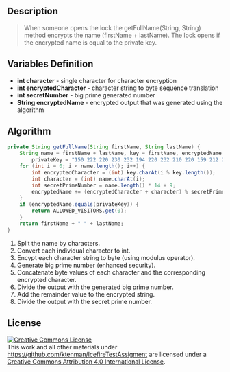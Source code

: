 ## Description
> When someone opens the lock the getFullName(String, String) method encrypts the name (firstName + lastName). The lock opens if the encrypted name is equal to the private key.

## Variables Definition
* **int character** - single character for character encryption
* **int encryptedCharacter** - character string to byte sequence translation
* **int secretNumber** - big prime generated number
* **String encryptedName** - encrypted output that was generated using the algorithm

## Algorithm
```java
private String getFullName(String firstName, String lastName) {
	String name = firstName + lastName, key = firstName, encryptedName = "",
		privateKey = "150 222 220 230 232 194 220 232 210 220 159 212 220 224 213 207 ";
	for (int i = 0; i < name.length(); i++) {
		int encryptedCharacter = (int) key.charAt(i % key.length());
		int character = (int) name.charAt(i);
		int secretPrimeNumber = name.length() * 14 + 9;
		encryptedName += (encryptedCharacter + character) % secretPrimeNumber + " ";
	}
	if (encryptedName.equals(privateKey)) {
		return ALLOWED_VISITORS.get(0);
	}
	return firstName + " " + lastName;
}
```
1. Split the name by characters.
2. Convert each individual character to int.
3. Encypt each character string to byte (using modulus operator).
4. Generate big prime number (enhanced security).
5. Concatenate byte values of each character and the corresponding encrypted character.
6. Divide the output with the generated big prime number.
7. Add the remainder value to the encrypted string.
8. Divide the output with the secret prime number.

## License
<a rel="license" href="http://creativecommons.org/licenses/by/4.0/"><img alt="Creative Commons License" style="border-width:0" src="https://i.creativecommons.org/l/by/4.0/88x31.png" /></a><br />This <span xmlns:dct="http://purl.org/dc/terms/" href="http://purl.org/dc/dcmitype/Text" rel="dct:type">work</span> and all other materials under https://github.com/ktenman/IcefireTestAssigment are licensed under a <a rel="license" href="http://creativecommons.org/licenses/by/4.0/">Creative Commons Attribution 4.0 International License</a>.

